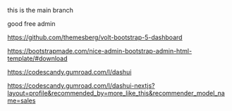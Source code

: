 this is the main branch


good free admin 

https://github.com/themesberg/volt-bootstrap-5-dashboard

https://bootstrapmade.com/nice-admin-bootstrap-admin-html-template/#download

https://codescandy.gumroad.com/l/dashui

https://codescandy.gumroad.com/l/dashui-nextjs?layout=profile&recommended_by=more_like_this&recommender_model_name=sales
